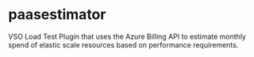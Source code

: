 # paasestimator
VSO Load Test Plugin that uses the Azure Billing API to estimate monthly spend of elastic scale resources based on performance requirements.
